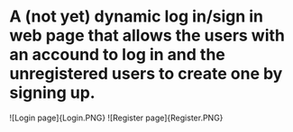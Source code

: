 # A (not yet) dynamic log in/sign in web page that allows the users with an accound to log in and the unregistered users to create one by signing up. 

![Login page]{Login.PNG}
![Register page]{Register.PNG}

